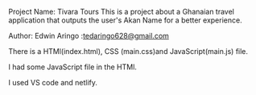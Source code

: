 Project Name: Tivara Tours
This is a project about a Ghanaian travel application that outputs the user's Akan Name for a better experience.

Author: Edwin Aringo
      :tedaringo628@gmail.com
      
There is a HTMl(index.html), CSS (main.css)and JavaScript(main.js) file.

I had some JavaScript file in the HTMl.

I used VS code and netlify.


